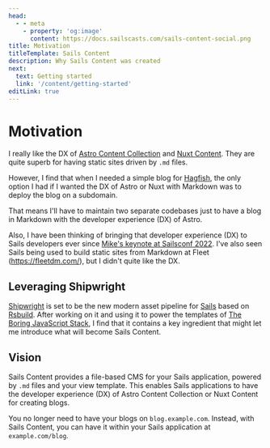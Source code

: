 ```yaml
---
head:
  - - meta
    - property: 'og:image'
      content: https://docs.sailscasts.com/sails-content-social.png
title: Motivation
titleTemplate: Sails Content
description: Why Sails Content was created
next:
  text: Getting started
  link: '/content/getting-started'
editLink: true
---
```


# Motivation

I really like the DX of [Astro Content Collection](https://docs.astro.build/en/guides/content-collections/) and [Nuxt Content](https://content.nuxt.com/). They are quite superb for having static sites driven by `.md` files.

However, I find that when I needed a simple blog for [Hagfish](https://hagfish.io/blog), the only option I had if I wanted the DX of Astro or Nuxt with Markdown was to deploy the blog on a subdomain.

That means I'll have to maintain two separate codebases just to have a blog in Markdown with the developer experience (DX) of Astro.

Also, I have been thinking of bringing that developer experience (DX) to Sails developers ever since [Mike's keynote at Sailsconf 2022](https://youtu.be/OME5lQUJ4q4?si=umQ654LtAXGWSELT). I've also seen Sails being used to build static sites from Markdown at Fleet (https://fleetdm.com/), but I didn't quite like the DX.

## Leveraging Shipwright

[Shipwright](https://github.com/sailshq/shipwright) is set to be the new modern asset pipeline for [Sails](https://sailsjs.com/) based on [Rsbuild](https://rsbuild.dev/). After working on it and using it to power the templates of [The Boring JavaScript Stack](https://sailscasts.com/boring), I find that it contains a key ingredient that might let me introduce what will become Sails Content.

## Vision

Sails Content provides a file-based CMS for your Sails application, powered by `.md` files and your view template. This enables Sails applications to have the developer experience (DX) of Astro Content Collection or Nuxt Content for creating blogs.

You no longer need to have your blogs on `blog.example.com`. Instead, with Sails Content, you can have it within your Sails application at `example.com/blog`.
